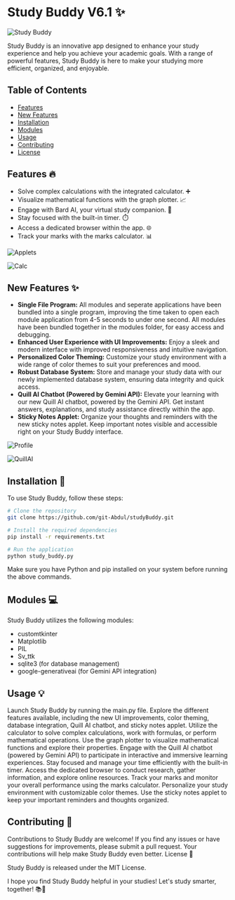 # Study Buddy V6.1 ✨

![Study Buddy](https://i.postimg.cc/90NZFFrt/2.png)

Study Buddy is an innovative app designed to enhance your study experience and help you achieve your academic goals. With a range of powerful features, Study Buddy is here to make your studying more efficient, organized, and enjoyable.

## Table of Contents
- [Features](#features)
- [New Features](#new-features)
- [Installation](#installation)
- [Modules](#modules)
- [Usage](#usage)
- [Contributing](#contributing)
- [License](#license)

## Features 🔥
- Solve complex calculations with the integrated calculator. ➕
- Visualize mathematical functions with the graph plotter. 📈
- Engage with Bard AI, your virtual study companion. 🤖
- Stay focused with the built-in timer. ⏱️
- Access a dedicated browser within the app. 🌐
- Track your marks with the marks calculator. 📊

![Applets](https://i.postimg.cc/Xqv9by7Y/5.png)

![Calc](https://i.postimg.cc/vBbW0NJ9/4.png)

## New Features ✨

-   **Single File Program:** All modules and seperate applications have been bundled into a single program, improving the time taken to open each module application from 4-5 seconds to under one second. All modules have been bundled together in the modules folder, for easy access and debugging.
-   **Enhanced User Experience with UI Improvements:** Enjoy a sleek and modern interface with improved responsiveness and intuitive navigation.
-   **Personalized Color Theming:** Customize your study environment with a wide range of color themes to suit your preferences and mood.
-   **Robust Database System:** Store and manage your study data with our newly implemented database system, ensuring data integrity and quick access.
-   **Quill AI Chatbot (Powered by Gemini API):** Elevate your learning with our new Quill AI chatbot, powered by the Gemini API. Get instant answers, explanations, and study assistance directly within the app.
-   **Sticky Notes Applet:** Organize your thoughts and reminders with the new sticky notes applet. Keep important notes visible and accessible right on your Study Buddy interface.

![Profile](https://i.postimg.cc/6QdrLXmt/1.png)

![QuillAI](https://i.postimg.cc/1tBD2KSd/3.png)

## Installation 🚀
To use Study Buddy, follow these steps:

```bash
# Clone the repository
git clone https://github.com/git-Abdul/studyBuddy.git
```
```bash
# Install the required dependencies
pip install -r requirements.txt

# Run the application
python study_buddy.py
```

Make sure you have Python and pip installed on your system before running the above commands.

## Modules 💻

Study Buddy utilizes the following modules:

- customtkinter
- Matplotlib
- PIL
- Sv_ttk
- sqlite3 (for database management)
- google-generativeai (for Gemini API integration)

## Usage 💡

Launch Study Buddy by running the main.py file.
Explore the different features available, including the new UI improvements, color theming, database integration, Quill AI chatbot, and sticky notes applet.
Utilize the calculator to solve complex calculations, work with formulas, or perform mathematical operations.
Use the graph plotter to visualize mathematical functions and explore their properties.
Engage with the Quill AI chatbot (powered by Gemini API) to participate in interactive and immersive learning experiences.
Stay focused and manage your time efficiently with the built-in timer.
Access the dedicated browser to conduct research, gather information, and explore online resources.
Track your marks and monitor your overall performance using the marks calculator.
Personalize your study environment with customizable color themes.
Use the sticky notes applet to keep your important reminders and thoughts organized.

## Contributing 🤝

Contributions to Study Buddy are welcome! If you find any issues or have suggestions for improvements, please submit a pull request. Your contributions will help make Study Buddy even better.
License 📄

Study Buddy is released under the MIT License.

I hope you find Study Buddy helpful in your studies! Let's study smarter, together! 📚🤝